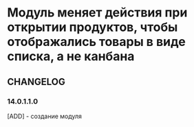 # Модуль меняет действия при открытии продуктов, чтобы отображались товары в виде списка, а не канбана

## CHANGELOG
### 14.0.1.1.0
[ADD] - создание модуля